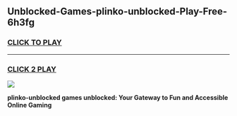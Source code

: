 
## Unblocked-Games-plinko-unblocked-Play-Free-6h3fg
<h3>
<a href="https://premium76.site?title=plinko-unblocked&ref=21A">CLICK TO PLAY</a></h3>
<hr>

<h3>
<a href="https://premium76.site?title=plinko-unblocked&ref=21A">CLICK 2 PLAY</a>
  
</h3>

<a href="https://premium76.site?title=plinko-unblocked&ref=21A"><img src="https://clearcache.store/games.png"></a>


**plinko-unblocked games unblocked: Your Gateway to Fun and Accessible Online Gaming**
